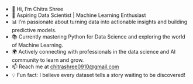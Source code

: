 - 👋 Hi, I’m Chitra Shree
- 🌟 Aspiring Data Scientist | Machine Learning Enthusiast
- 📊 I’m passionate about turning data into actionable insights and building predictive models.
- 📚 Currently mastering Python for Data Science and exploring the world of Machine Learning.
- 🌍 Actively connecting with professionals in the data science and AI community to learn and grow.
- 📫 Reach me at chitrashree0910@gmail.com
- 💡 Fun fact: I believe every dataset tells a story waiting to be discovered!
